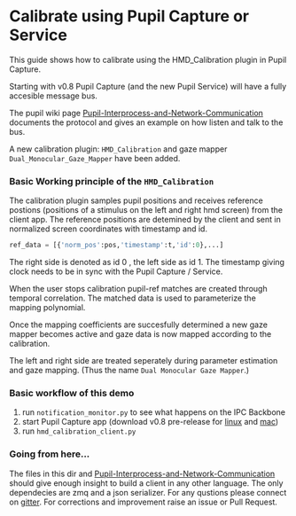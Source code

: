 # Calibrate using Pupil Capture or Service

This guide shows how to calibrate using the HMD_Calibration plugin in Pupil Capture.

Starting with v0.8 Pupil Capture (and the new Pupil Service) will have a fully accesible message bus.

The pupil wiki page [Pupil-Interprocess-and-Network-Communication](https://github.com/pupil-labs/pupil/wiki/Pupil-Interprocess-and-Network-Communication) documents the protocol and gives an example on how listen and talk to the bus.

A new calibration plugin: `HMD_Calibration` and gaze mapper `Dual_Monocular_Gaze_Mapper` have been added.

### Basic Working principle of the `HMD_Calibration`

The calibration plugin samples pupil positions and receives reference postions (positions of a stimulus on the left and right hmd screen) from the client app. The reference positions are detemined by the client and sent in normalized screen coordinates with timestamp and id.

```python
ref_data = [{'norm_pos':pos,'timestamp':t,'id':0},...]
```

The right side is denoted as id 0 , the left side as id 1. The timestamp giving clock needs to be in sync with the Pupil Capture / Service.

When the user stops calibration pupil-ref matches are created through temporal correlation. The matched data is used to parameterize the mapping polynomial.

Once the mapping coefficients are succesfully determined a new gaze mapper becomes active and gaze data is now mapped according to the calibration.

The left and right side are treated seperately during parameter estimation and gaze mapping. (Thus the name `Dual Monocular Gaze Mapper`.)


### Basic workflow of this demo

 1. run `notification_monitor.py` to see what happens on the IPC Backbone
 2. start Pupil Capture app (download v0.8 pre-release for [linux]() and [mac]())
 3. run `hmd_calibration_client.py`


### Going from here...

The files in this dir and [Pupil-Interprocess-and-Network-Communication](https://github.com/pupil-labs/pupil/wiki/Pupil-Interprocess-and-Network-Communication) should give enough insight to build a client in any other language. The only dependecies are zmq and a json serializer. For any qustions please connect on [gitter](https://gitter.im/pupil-labs/hmd-eyes). For corrections and improvement raise an issue or Pull Request.



